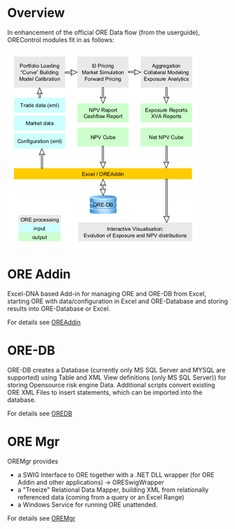 # Overview

In enhancement of the official ORE Data flow (from the userguide), OREControl modules fit in as follows:

![Image of screenshot1](https://raw.githubusercontent.com/rkapl123/OREControl/master/docs/overview.png)


# ORE Addin

Excel-DNA based Add-in for managing ORE and ORE-DB from Excel, starting ORE with data/configuration in Excel and ORE-Database
and storing results into ORE-Database or Excel.

For details see [OREAddin](OREAddin.md)


# ORE-DB

ORE-DB creates a Database (currently only MS SQL Server and MYSQL are supported) using Table and XML View definitions (only MS SQL Server))
for storing Opensource risk engine Data. Additional scripts convert existing ORE XML Files to insert statements, which can be imported into the database.

For details see [OREDB](OREDB.md)

# ORE Mgr

OREMgr provides
- a SWIG Interface to ORE together with a .NET DLL wrapper (for ORE Addin and other applications) -> ORESwigWrapper
- a "Treeize" Relational Data Mapper, building XML from relationally referenced data (coming from a query or an Excel Range)
- a Windows Service for running ORE unattended.

For details see [OREMgr](OREMgr.md)
